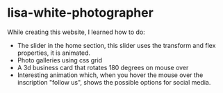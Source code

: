 # lisa-white-photographer
While creating this website, I learned how to do:

- The slider in the home section, this slider uses the transform and flex properties, it is animated.
- Photo galleries using css grid
- A 3d business card that rotates 180 degrees on mouse over
- Interesting animation which, when you hover the mouse over the inscription "follow us", shows the possible options for social media.
